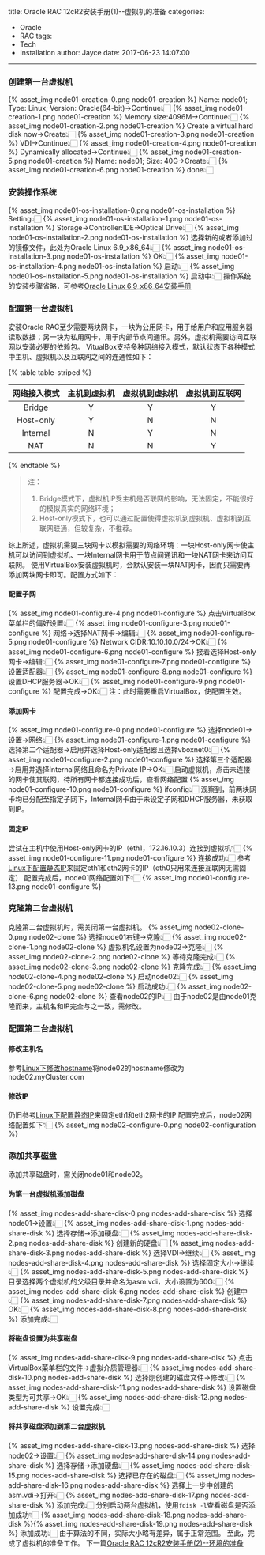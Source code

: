 title: Oracle RAC 12cR2安装手册(1)--虚拟机的准备
categories:
  - Oracle
  - RAC
tags:
  - Tech
  - Installation
author: Jayce
date: 2017-06-23 14:07:00
---
<!-- toc -->
### 创建第一台虚拟机
{% asset_img node01-creation-0.png node01-creation %}
Name: node01; Type: Linux; Version: Oracle(64-bit)→Continue👆🏻
{% asset_img node01-creation-1.png node01-creation %}
Memory size:4096M→Continue👆🏻
{% asset_img node01-creation-2.png node01-creation %}
Create a virtual hard disk now→Create👆🏻
{% asset_img node01-creation-3.png node01-creation %}
VDI→Continue👆🏻
{% asset_img node01-creation-4.png node01-creation %}
Dynamically allocated→Continue👆🏻
{% asset_img node01-creation-5.png node01-creation %}
Name: node01; Size: 40G→Create👆🏻
{% asset_img node01-creation-6.png node01-creation %}
done👆🏻
### 安装操作系统
{% asset_img node01-os-installation-0.png node01-os-installation %}
Setting👆🏻
{% asset_img node01-os-installation-1.png node01-os-installation %}
Storage→Controller:IDE→Optical Drive👆🏻
{% asset_img node01-os-installation-2.png node01-os-installation %}
选择新的或者添加过的镜像文件，此处为Oracle Linux 6.9_x86_64👆🏻
{% asset_img node01-os-installation-3.png node01-os-installation %}
OK👆🏻
{% asset_img node01-os-installation-4.png node01-os-installation %}
启动👆🏻
{% asset_img node01-os-installation-5.png node01-os-installation %}
启动中👆🏻
操作系统的安装步骤省略，可参考[Oracle Linux 6.9_x86_64安装手册](../../23/Oracle-Linux-6-9-x86-64安装手册/)
### 配置第一台虚拟机
安装Oracle RAC至少需要两块网卡，一块为公用网卡，用于给用户和应用服务器读取数据；另一块为私用网卡，用于内部节点间通讯。另外，虚拟机需要访问互联网以安装必要的依赖包。
VitualBox支持多种网络接入模式，默认状态下各种模式中主机、虚拟机以及互联网之间的连通性如下：

{% table table-striped %}

| 网络接入模式 | 主机到虚拟机 | 虚拟机到虚拟机 | 虚拟机到互联网 |
|:------------:|:------------:|:--------------:|:--------------:|
|    Bridge    |      Y       |       Y        |       Y        |
|  Host-only   |      Y       |       N        |       N        |
|   Internal   |      N       |       Y        |       N        |
|     NAT      |      N       |       N        |       Y        |

{% endtable %}

> 注：
>    1. Bridge模式下，虚拟机IP受主机是否联网的影响，无法固定，不能很好的模拟真实的网络环境；
>    2. Host-only模式下，也可以通过配置使得虚拟机到虚拟机、虚拟机到互联网联通，但较复杂，不推荐。

综上所述，虚拟机需要三块网卡以模拟需要的网络环境：一块Host-only网卡使主机可以访问到虚拟机、一块Internal网卡用于节点间通讯和一块NAT网卡来访问互联网。
使用VirtualBox安装虚拟机时，会默认安装一块NAT网卡，因而只需要再添加两块网卡即可。配置方式如下：
#### 配置子网
{% asset_img node01-configure-4.png node01-configure %}
点击VirtualBox菜单栏的偏好设置👆🏻
{% asset_img node01-configure-3.png node01-configure %}
网络→选择NAT网卡→编辑👆🏻
{% asset_img node01-configure-5.png node01-configure %}
Network CIDR:10.10.10.0/24→OK👆🏻
{% asset_img node01-configure-6.png node01-configure %}
接着选择Host-only网卡→编辑👆🏻
{% asset_img node01-configure-7.png node01-configure %}
设置适配器👆🏻
{% asset_img node01-configure-8.png node01-configure %}
设置DHCP服务器→OK👆🏻
{% asset_img node01-configure-9.png node01-configure %}
配置完成→OK👆🏻
注：此时需要重启VirtualBox，使配置生效。
#### 添加网卡
{% asset_img node01-configure-0.png node01-configure %}
选择node01→设置→网络👆🏻
{% asset_img node01-configure-1.png node01-configure %}
选择第二个适配器→启用并选择Host-only适配器且选择vboxnet0👆🏻
{% asset_img node01-configure-2.png node01-configure %}
选择第三个适配器→启用并选择Internal网络且命名为Private IP→OK👆🏻
启动虚拟机，点击未连接的网卡使其联网，待所有网卡都连接成功后，查看网络配置
{% asset_img node01-configure-10.png node01-configure %}
ifconfig👆🏻
观察到，前两块网卡均已分配至指定子网下，Internal网卡由于未设定子网和DHCP服务器，未获取到IP。
#### 固定IP
尝试在主机中使用Host-only网卡的IP（eth1，172.16.10.3）连接到虚拟机👇🏻
{% asset_img node01-configure-11.png node01-configure %}
连接成功👆🏻
参考[Linux下配置静态IP](../../27/Linux下配置静态IP/)来固定eth1和eth2网卡的IP（eth0只用来连接互联网无需固定）
配置完成后，node01网络配置如下👇🏻
{% asset_img node01-configure-13.png node01-configure %}
### 克隆第二台虚拟机
克隆第二台虚拟机时，需关闭第一台虚拟机。
{% asset_img node02-clone-0.png node02-clone %}
选择node01右键→克隆👆🏻
{% asset_img node02-clone-1.png node02-clone %}
虚拟机名设置为node02→克隆👆🏻
{% asset_img node02-clone-2.png node02-clone %}
等待克隆完成👆🏻
{% asset_img node02-clone-3.png node02-clone %}
克隆完成👆🏻
{% asset_img node02-clone-4.png node02-clone %}
启动node02👆🏻
{% asset_img node02-clone-5.png node02-clone %}
启动成功👆🏻
{% asset_img node02-clone-6.png node02-clone %}
查看node02的IP👆🏻
由于node02是由node01克隆而来，主机名和IP完全与之一致，需修改。
### 配置第二台虚拟机
#### 修改主机名
参考[Linux下修改hostname](../../28/Linux下修改hostname/)将node02的hostname修改为node02.myCluster.com
#### 修改IP
仍旧参考[Linux下配置静态IP](../../27/Linux下配置静态IP/)来固定eth1和eth2网卡的IP
配置完成后，node02网络配置如下👇🏻
{% asset_img node02-configure-0.png node02-configuration %}
### 添加共享磁盘
添加共享磁盘时，需关闭node01和node02。
#### 为第一台虚拟机添加磁盘
{% asset_img nodes-add-share-disk-0.png nodes-add-share-disk %}
选择node01→设置👆🏻
{% asset_img nodes-add-share-disk-1.png nodes-add-share-disk %}
选择存储→添加硬盘👆🏻
{% asset_img nodes-add-share-disk-2.png nodes-add-share-disk %}
创建新的硬盘👆🏻
{% asset_img nodes-add-share-disk-3.png nodes-add-share-disk %}
选择VDI→继续👆🏻
{% asset_img nodes-add-share-disk-4.png nodes-add-share-disk %}
选择固定大小→继续👆🏻
{% asset_img nodes-add-share-disk-5.png nodes-add-share-disk %}
目录选择两个虚拟机的父级目录并命名为asm.vdi，大小设置为60G👆🏻
{% asset_img nodes-add-share-disk-6.png nodes-add-share-disk %}
创建中👆🏻
{% asset_img nodes-add-share-disk-7.png nodes-add-share-disk %}
OK👆🏻
{% asset_img nodes-add-share-disk-8.png nodes-add-share-disk %}
添加完成👆🏻
#### 将磁盘设置为共享磁盘
{% asset_img nodes-add-share-disk-9.png nodes-add-share-disk %}
点击VirtualBox菜单栏的文件→虚拟介质管理器👆🏻
{% asset_img nodes-add-share-disk-10.png nodes-add-share-disk %}
选择刚创建的磁盘文件→修改👆🏻
{% asset_img nodes-add-share-disk-11.png nodes-add-share-disk %}
设置磁盘类型为可共享→OK👆🏻
{% asset_img nodes-add-share-disk-12.png nodes-add-share-disk %}
设置完成👆🏻
#### 将共享磁盘添加到第二台虚拟机
{% asset_img nodes-add-share-disk-13.png nodes-add-share-disk %}
选择node02→设置👆🏻
{% asset_img nodes-add-share-disk-14.png nodes-add-share-disk %}
选择存储→添加硬盘👆🏻
{% asset_img nodes-add-share-disk-15.png nodes-add-share-disk %}
选择已存在的磁盘👆🏻
{% asset_img nodes-add-share-disk-16.png nodes-add-share-disk %}
选择上一步中创建的asm.vdi→打开👆🏻
{% asset_img nodes-add-share-disk-17.png nodes-add-share-disk %}
添加完成👆🏻
分别启动两台虚拟机，使用`fdisk -l`查看磁盘是否添加成功👇🏻
{% asset_img nodes-add-share-disk-18.png nodes-add-share-disk %}{% asset_img nodes-add-share-disk-19.png nodes-add-share-disk %}
添加成功👆🏻
由于算法的不同，实际大小略有差异，属于正常范围。
至此，完成了虚拟机的准备工作。
下一篇[Oracle RAC 12cR2安装手册(2)--环境的准备](../../29/Oracle-RAC-12cR2安装手册-2-环境的准备/)
